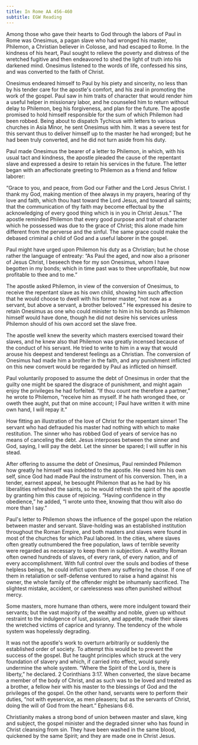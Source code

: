 ```yaml
---
title: In Rome AA 456-460
subtitle: EGW Reading
---
```


Among those who gave their hearts to God through the labors of Paul in Rome was Onesimus, a pagan slave who had wronged his master, Philemon, a Christian believer in Colosse, and had escaped to Rome. In the kindness of his heart, Paul sought to relieve the poverty and distress of the wretched fugitive and then endeavored to shed the light of truth into his darkened mind. Onesimus listened to the words of life, confessed his sins, and was converted to the faith of Christ.

Onesimus endeared himself to Paul by his piety and sincerity, no less than by his tender care for the apostle's comfort, and his zeal in promoting the work of the gospel. Paul saw in him traits of character that would render him a useful helper in missionary labor, and he counseled him to return without delay to Philemon, beg his forgiveness, and plan for the future. The apostle promised to hold himself responsible for the sum of which Philemon had been robbed. Being about to dispatch Tychicus with letters to various churches in Asia Minor, he sent Onesimus with him. It was a severe test for this servant thus to deliver himself up to the master he had wronged; but he had been truly converted, and he did not turn aside from his duty.

Paul made Onesimus the bearer of a letter to Philemon, in which, with his usual tact and kindness, the apostle pleaded the cause of the repentant slave and expressed a desire to retain his services in the future. The letter began with an affectionate greeting to Philemon as a friend and fellow laborer:

“Grace to you, and peace, from God our Father and the Lord Jesus Christ. I thank my God, making mention of thee always in my prayers, hearing of thy love and faith, which thou hast toward the Lord Jesus, and toward all saints; that the communication of thy faith may become effectual by the acknowledging of every good thing which is in you in Christ Jesus.” The apostle reminded Philemon that every good purpose and trait of character which he possessed was due to the grace of Christ; this alone made him different from the perverse and the sinful. The same grace could make the debased criminal a child of God and a useful laborer in the gospel.

Paul might have urged upon Philemon his duty as a Christian; but he chose rather the language of entreaty: “As Paul the aged, and now also a prisoner of Jesus Christ, I beseech thee for my son Onesimus, whom I have begotten in my bonds; which in time past was to thee unprofitable, but now profitable to thee and to me.”

The apostle asked Philemon, in view of the conversion of Onesimus, to receive the repentant slave as his own child, showing him such affection that he would choose to dwell with his former master, “not now as a servant, but above a servant, a brother beloved.” He expressed his desire to retain Onesimus as one who could minister to him in his bonds as Philemon himself would have done, though he did not desire his services unless Philemon should of his own accord set the slave free.

The apostle well knew the severity which masters exercised toward their slaves, and he knew also that Philemon was greatly incensed because of the conduct of his servant. He tried to write to him in a way that would arouse his deepest and tenderest feelings as a Christian. The conversion of Onesimus had made him a brother in the faith, and any punishment inflicted on this new convert would be regarded by Paul as inflicted on himself.

Paul voluntarily proposed to assume the debt of Onesimus in order that the guilty one might be spared the disgrace of punishment, and might again enjoy the privileges he had forfeited. “If thou count me therefore a partner,” he wrote to Philemon, “receive him as myself. If he hath wronged thee, or oweth thee aught, put that on mine account; I Paul have written it with mine own hand, I will repay it.”

How fitting an illustration of the love of Christ for the repentant sinner! The servant who had defrauded his master had nothing with which to make restitution. The sinner who has robbed God of years of service has no means of canceling the debt. Jesus interposes between the sinner and God, saying, I will pay the debt. Let the sinner be spared; I will suffer in his stead.

After offering to assume the debt of Onesimus, Paul reminded Philemon how greatly he himself was indebted to the apostle. He owed him his own self, since God had made Paul the instrument of his conversion. Then, in a tender, earnest appeal, he besought Philemon that as he had by his liberalities refreshed the saints, so he would refresh the spirit of the apostle by granting him this cause of rejoicing. “Having confidence in thy obedience,” he added, “I wrote unto thee, knowing that thou wilt also do more than I say.”

Paul's letter to Philemon shows the influence of the gospel upon the relation between master and servant. Slave-holding was an established institution throughout the Roman Empire, and both masters and slaves were found in most of the churches for which Paul labored. In the cities, where slaves often greatly outnumbered the free population, laws of terrible severity were regarded as necessary to keep them in subjection. A wealthy Roman often owned hundreds of slaves, of every rank, of every nation, and of every accomplishment. With full control over the souls and bodies of these helpless beings, he could inflict upon them any suffering he chose. If one of them in retaliation or self-defense ventured to raise a hand against his owner, the whole family of the offender might be inhumanly sacrificed. The slightest mistake, accident, or carelessness was often punished without mercy.

Some masters, more humane than others, were more indulgent toward their servants; but the vast majority of the wealthy and noble, given up without restraint to the indulgence of lust, passion, and appetite, made their slaves the wretched victims of caprice and tyranny. The tendency of the whole system was hopelessly degrading.

It was not the apostle's work to overturn arbitrarily or suddenly the established order of society. To attempt this would be to prevent the success of the gospel. But he taught principles which struck at the very foundation of slavery and which, if carried into effect, would surely undermine the whole system. “Where the Spirit of the Lord is, there is liberty,” he declared. 2 Corinthians 3:17. When converted, the slave became a member of the body of Christ, and as such was to be loved and treated as a brother, a fellow heir with his master to the blessings of God and the privileges of the gospel. On the other hand, servants were to perform their duties, “not with eyeservice, as men pleasers; but as the servants of Christ, doing the will of God from the heart.” Ephesians 6:6.

Christianity makes a strong bond of union between master and slave, king and subject, the gospel minister and the degraded sinner who has found in Christ cleansing from sin. They have been washed in the same blood, quickened by the same Spirit; and they are made one in Christ Jesus.